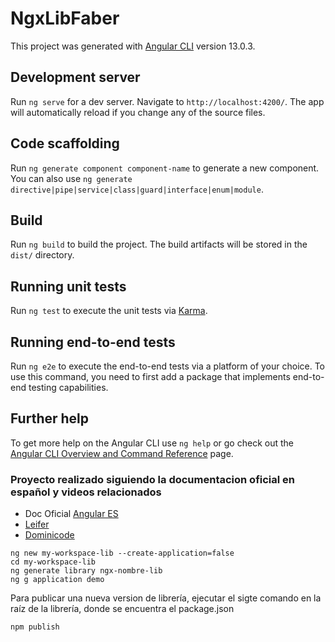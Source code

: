 # NgxLibFaber

This project was generated with [Angular CLI](https://github.com/angular/angular-cli) version 13.0.3.

## Development server

Run `ng serve` for a dev server. Navigate to `http://localhost:4200/`. The app will automatically reload if you change any of the source files.

## Code scaffolding

Run `ng generate component component-name` to generate a new component. You can also use `ng generate directive|pipe|service|class|guard|interface|enum|module`.

## Build

Run `ng build` to build the project. The build artifacts will be stored in the `dist/` directory.

## Running unit tests

Run `ng test` to execute the unit tests via [Karma](https://karma-runner.github.io).

## Running end-to-end tests

Run `ng e2e` to execute the end-to-end tests via a platform of your choice. To use this command, you need to first add a package that implements end-to-end testing capabilities.

## Further help

To get more help on the Angular CLI use `ng help` or go check out the [Angular CLI Overview and Command Reference](https://angular.io/cli) page.

### Proyecto realizado siguiendo la documentacion oficial en español y videos relacionados

- Doc Oficial [Angular ES](https://docs.angular.lat/guide/creating-libraries)
- [Leifer ](https://www.youtube.com/watch?v=htl0Ve3lmXM)
- [Dominicode](https://www.youtube.com/watch?v=qjkOMJhgjLo)

```
ng new my-workspace-lib --create-application=false
cd my-workspace-lib
ng generate library ngx-nombre-lib
ng g application demo
```

Para publicar una nueva version de librería, ejecutar el sigte comando en la raíz de la librería, donde se encuentra el package.json

```
npm publish
```
